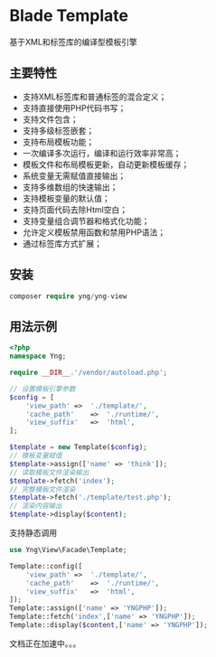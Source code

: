 # Blade Template

基于XML和标签库的编译型模板引擎

## 主要特性

- 支持XML标签库和普通标签的混合定义；
- 支持直接使用PHP代码书写；
- 支持文件包含；
- 支持多级标签嵌套；
- 支持布局模板功能；
- 一次编译多次运行，编译和运行效率非常高；
- 模板文件和布局模板更新，自动更新模板缓存；
- 系统变量无需赋值直接输出；
- 支持多维数组的快速输出；
- 支持模板变量的默认值；
- 支持页面代码去除Html空白；
- 支持变量组合调节器和格式化功能；
- 允许定义模板禁用函数和禁用PHP语法；
- 通过标签库方式扩展；

## 安装

```php
composer require yng/yng-view
```

## 用法示例


```php
<?php
namespace Yng;

require __DIR__.'/vendor/autoload.php';

// 设置模板引擎参数
$config = [
	'view_path'	=>	'./template/',
	'cache_path'	=>	'./runtime/',
	'view_suffix'   =>	'html',
];

$template = new Template($config);
// 模板变量赋值
$template->assign(['name' => 'think']);
// 读取模板文件渲染输出
$template->fetch('index');
// 完整模板文件渲染
$template->fetch('./template/test.php');
// 渲染内容输出
$template->display($content);
```

支持静态调用

```php
use Yng\View\Facade\Template;

Template::config([
	'view_path'	=>	'./template/',
	'cache_path'	=>	'./runtime/',
	'view_suffix'   =>	'html',
]);
Template::assign(['name' => 'YNGPHP']);
Template::fetch('index',['name' => 'YNGPHP']);
Template::display($content,['name' => 'YNGPHP']);
```

文档正在加速中。。。